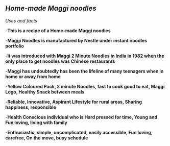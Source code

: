 ## *Home-made Maggi noodles*

*Uses and facts*

-**This is a recipe of a Home-made Maggi noodles**

-**Maggi Noodles is manufactured by Nestle under instant noodles portfolio**

-**It was introduced with Maggi 2 Minute Noodles in India in 1982 when the only place to get noodles was Chinese restaurants**

-**Maggi has undoubtedly has been the lifeline of many teenagers when in home or away from home**

-**Yellow Coloured Pack, 2 minute Noodles, fast to cook good to eat, Maggi Logo, Healthy Snack between meals**

-**Reliable, Innovative, Aspirant Lifestyle for rural areas, Sharing happiness, responsible**

-**Health Conscious individual who is Hard pressed for time, Young and Fun loving, living with family**

-**Enthusiastic, simple, uncomplicated, easily accessible, Fun loving, carefree, On the move, busy schedule**